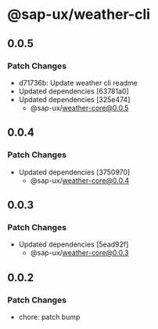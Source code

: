 # @sap-ux/weather-cli

## 0.0.5

### Patch Changes

-   d71736b: Update weather cli readme
-   Updated dependencies [63781a0]
-   Updated dependencies [325e474]
    -   @sap-ux/weather-core@0.0.5

## 0.0.4

### Patch Changes

-   Updated dependencies [3750970]
    -   @sap-ux/weather-core@0.0.4

## 0.0.3

### Patch Changes

-   Updated dependencies [5ead92f]
    -   @sap-ux/weather-core@0.0.3

## 0.0.2

### Patch Changes

-   chore: patch bump
